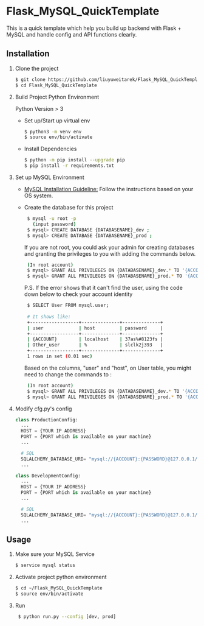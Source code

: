 # Flask_MySQL_QuickTemplate
This is a quick template which help you build up backend with Flask + MySQL and handle config and API functions clearly. 

## Installation

1. Clone the project

    ```bash
    $ git clone https://github.com/liuyuweitarek/Flask_MySQL_QuickTemplate.git
    $ cd Flask_MySQL_QuickTemplate
    ```

2. Build Project Python Environment

    Python Version > 3
    
    * Set up/Start up virtual env
      ```bash
      $ python3 -m venv env
      $ source env/bin/activate
      ```
    * Install Dependencies
      ```bash
      $ python -m pip install --upgrade pip
      $ pip install -r requirements.txt 
      ```

3. Set up MySQL Environment
     * [MySQL Installation Guideline:](https://dev.mysql.com/doc/mysql-installation-excerpt/5.7/en/) Follow the instructions based on your OS system. 
     * Create the database for this project
       ```bash
        $ mysql -u root -p
          (input password)
        $ mysql> CREATE DATABASE {DATABASENAME}_dev ;
        $ mysql> CREATE DATABASE {DATABASENAME}_prod ;
       ```
        
       If you are not root, you could ask your admin for creating databases and granting the privileges to you with adding the commands below.
       ```bash
        (In root account)
        $ mysql> GRANT ALL PRIVILEGES ON {DATABASENAME}_dev.* TO '{ACCOUNT}'@'%';
        $ mysql> GRANT ALL PRIVILEGES ON {DATABASENAME}_prod.* TO '{ACCOUNT}'@'%';
       ```
       P.S. If the error shows that it can't find the user, using the code down below to check your account identity
       ```bash
        $ SELECT User FROM mysql.user;
        
        # It shows like:
        +------------------+--------------+--------------+
        | user             | host         | password     |
        +------------------+--------------+--------------+
        | {ACCOUNT}        | localhost    | 37as%#8123fs |
        | Other_user       | %            | slclk2j393   |
        +------------------+--------------+--------------+
        1 rows in set (0.01 sec)
       ```
       Based on the columns, "user" and "host", on User table, you might need to change the commands to :
       ```bash
        (In root account)
        $ mysql> GRANT ALL PRIVILEGES ON {DATABASENAME}_dev.* TO '{ACCOUNT}'@'localhost';
        $ mysql> GRANT ALL PRIVILEGES ON {DATABASENAME}_prod.* TO '{ACCOUNT}'@'localhost';
       ```
 4. Modify cfg.py's config
    ```python
    class ProductionConfig:
      ...
      HOST = {YOUR IP ADDRESS}                                                              <= Edit              
      PORT = {PORT which is available on your machine}                                      <= Edit
      ...

      # SQL
      SQLALCHEMY_DATABASE_URI= "mysql://{ACCOUNT}:{PASSWORD}@127.0.0.1/{DATABASENAME}_prod" <= Edit
      ...

    class DevelopmentConfig:
      ...
      HOST = {YOUR IP ADDRESS}                                                              <= Edit
      PORT = {PORT which is available on your machine}                                      <= Edit
      ...

      # SQL
      SQLALCHEMY_DATABASE_URI= "mysql://{ACCOUNT}:{PASSWORD}@127.0.0.1/{DATABASE_NAME}_dev" <= Edit
      ...
    
    ```
 ## Usage
 1. Make sure your MySQL Service
    ```bash
    $ service mysql status
    ```
 2. Activate project python environment 
     ```bash
     $ cd ~/Flask_MySQL_QuickTemplate
     $ source env/bin/activate
     ```
 3. Run
    ```bash
     $ python run.py --config [dev, prod]
    ```
    
       


